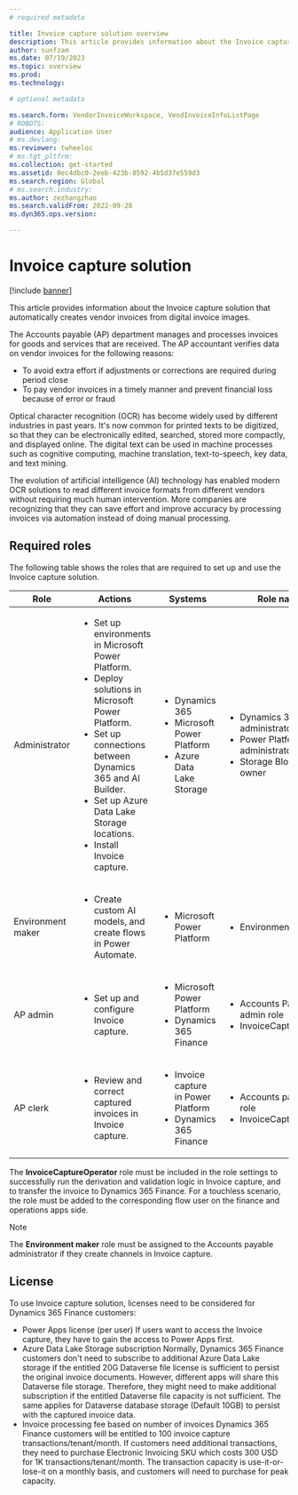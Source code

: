 ```yaml
---
# required metadata

title: Invoice capture solution overview
description: This article provides information about the Invoice capture solution.
author: sunfzam
ms.date: 07/19/2023
ms.topic: overview
ms.prod: 
ms.technology: 

# optional metadata

ms.search.form: VendorInvoiceWorkspace, VendInvoiceInfoListPage
# ROBOTS: 
audience: Application User
# ms.devlang: 
ms.reviewer: twheeloc
# ms.tgt_pltfrm: 
ms.collection: get-started
ms.assetid: 0ec4dbc0-2eeb-423b-8592-4b5d37e559d3
ms.search.region: Global
# ms.search.industry: 
ms.author: zezhangzhao
ms.search.validFrom: 2022-09-28
ms.dyn365.ops.version: 

---
```


# Invoice capture solution

[!include [banner](../includes/banner.md)]

This article provides information about the Invoice capture solution that automatically creates vendor invoices from digital invoice images.

The Accounts payable (AP) department manages and processes invoices for goods and services that are received. The AP accountant verifies data on vendor invoices for the following reasons:

- To avoid extra effort if adjustments or corrections are required during period close
- To pay vendor invoices in a timely manner and prevent financial loss because of error or fraud

Optical character recognition (OCR) has become widely used by different industries in past years. It's now common for printed texts to be digitized, so that they can be electronically edited, searched, stored more compactly, and displayed online. The digital text can be used in machine processes such as cognitive computing, machine translation, text-to-speech, key data, and text mining.

The evolution of artificial intelligence (AI) technology has enabled modern OCR solutions to read different invoice formats from different vendors without requiring much human intervention. More companies are recognizing that they can save effort and improve accuracy by processing invoices via automation instead of doing manual processing.


## Required roles

The following table shows the roles that are required to set up and use the Invoice capture solution.

| Role | Actions | Systems | Role names |
|------|---------|---------|------------|
| Administrator | <ul><li>Set up environments in Microsoft Power Platform.</li><li>Deploy solutions in Microsoft Power Platform.</li><li>Set up connections between Dynamics 365 and AI Builder.</li><li>Set up Azure Data Lake Storage locations.</li><li>Install Invoice capture.</li></ul> | <ul><li>Dynamics 365</li><li>Microsoft Power Platform</li><li>Azure Data Lake Storage</li></ul> | <ul><li>Dynamics 365 administrator</li><li>Power Platform administrator</li><li>Storage Blob data owner</li></ul> |
| Environment maker | <ul><li>Create custom AI models, and create flows in Power Automate.</li></ul> | <ul><li>Microsoft Power Platform</li></ul> | <ul><li>Environment makers</li></ul> |
| AP admin | <ul><li>Set up and configure Invoice capture.</li></ul> | <ul><li>Microsoft Power Platform</li><li>Dynamics 365 Finance</li></ul> | <ul><li>Accounts Payable admin role</li><li>InvoiceCaptureOperator</li></ul> |
| AP clerk | <ul><li>Review and correct captured invoices in Invoice capture.</li></ul> | <ul><li>Invoice capture in Power Platform</li><li>Dynamics 365 Finance</li></ul> | <ul><li>Accounts payable clerk role</li><li>InvoiceCaptureOperator</li></ul> |

The **InvoiceCaptureOperator** role must be included in the role settings to successfully run the derivation and validation logic in Invoice capture, and to transfer the invoice to Dynamics 365 Finance. For a touchless scenario, the role must be added to the corresponding flow user on the finance and operations apps side. 

> [!NOTE]
> The **Environment maker** role must be assigned to the Accounts payable administrator if they create channels in Invoice capture.

## License
To use Invoice capture solution, licenses need to be considered for Dynamics 365 Finance customers:
-	Power Apps license (per user) 
If users want to access the Invoice capture, they have to gain the access to Power Apps first. 
-	Azure Data Lake Storage subscription 
Normally, Dynamics 365 Finance customers don't need to subscribe to additional Azure Data Lake storage if the entitled 20G Dataverse file license is sufficient to persist the original invoice documents. However, different apps will share this Dataverse file storage. Therefore, they might need to make additional subscription if the entitled Dataverse file capacity is not sufficient. The same applies for Dataverse database storage (Default 10GB) to persist with the captured invoice data.
-	Invoice processing fee based on number of invoices
Dynamics 365 Finance customers will be entitled to 100 invoice capture transactions/tenant/month. If customers need additional transactions, they need to purchase Electronic Invoicing SKU which costs 300 USD for 1K transactions/tenant/month. The transaction capacity is use-it-or-lose-it on a monthly basis, and customers will need to purchase for peak capacity.
